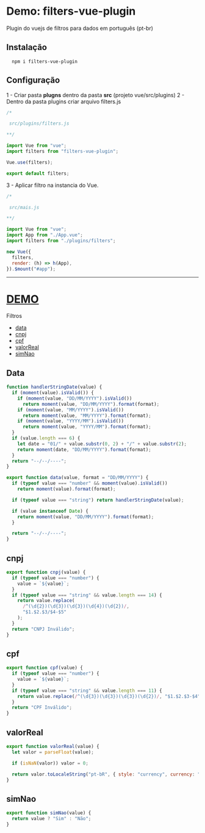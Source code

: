 # Demo: filters-vue-plugin

Plugin do vuejs de filtros para dados em português (pt-br)

## Instalação

```shell
  npm i filters-vue-plugin
```

## Configuração

1 - Criar pasta **plugns** dentro da pasta **src** (projeto vue/src/plugins)
2 - Dentro da pasta plugins criar arquivo filters.js

```javascript
/*

 src/plugins/filters.js

**/

import Vue from "vue";
import filters from "filters-vue-plugin";

Vue.use(filters);

export default filters;
```

3 - Aplicar filtro na instancia do Vue.

```javascript
/*

 src/mais.js

**/

import Vue from "vue";
import App from "./App.vue";
import filters from "./plugins/filters";

new Vue({
  filters,
  render: (h) => h(App),
}).$mount("#app");
```

---

# [DEMO](https://schappo.github.io/filters-vue-plugin-demo)

Filtros

- [data](##Data)
- [cnpj](##cnpj)
- [cpf](##cpf)
- [valorReal](##valorReal)
- [simNao](##simNao)

## Data

```js
function handlerStringDate(value) {
  if (moment(value).isValid()) {
    if (moment(value, "DD/MM/YYYY").isValid())
      return moment(value, "DD/MM/YYYY").format(format);
    if (moment(value, "MM/YYYY").isValid())
      return moment(value, "MM/YYYY").format(format);
    if (moment(value, "YYYY/MM").isValid())
      return moment(value, "YYYY/MM").format(format);
  }
  if (value.length === 6) {
    let date = "01/" + value.substr(0, 2) + "/" + value.substr(2);
    return moment(date, "DD/MM/YYYY").format(format);
  }
  return "--/--/----";
}

export function data(value, format = "DD/MM/YYYY") {
  if (typeof value === "number" && moment(value).isValid())
    return moment(value).format(format);

  if (typeof value === "string") return handlerStringDate(value);

  if (value instanceof Date) {
    return moment(value, "DD/MM/YYYY").format(format);
  }

  return "--/--/----";
}
```

## cnpj

```js
export function cnpj(value) {
  if (typeof value === "number") {
    value = `${value}`;
  }
  if (typeof value === "string" && value.length === 14) {
    return value.replace(
      /^(\d{2})(\d{3})(\d{3})(\d{4})(\d{2})/,
      "$1.$2.$3/$4-$5"
    );
  }
  return "CNPJ Inválido";
}
```

## cpf

```js
export function cpf(value) {
  if (typeof value === "number") {
    value = `${value}`;
  }
  if (typeof value === "string" && value.length === 11) {
    return value.replace(/^(\d{3})(\d{3})(\d{3})(\d{2})/, "$1.$2.$3-$4");
  }
  return "CPF Inválido";
}
```

## valorReal

```js
export function valorReal(value) {
  let valor = parseFloat(value);

  if (isNaN(valor)) valor = 0;

  return valor.toLocaleString("pt-bR", { style: "currency", currency: "BRL" });
}
```

## simNao

```js
export function simNao(value) {
  return value ? "Sim" : "Não";
}
```
